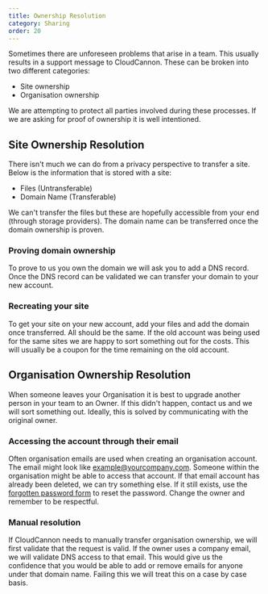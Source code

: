 ```yaml
---
title: Ownership Resolution
category: Sharing
order: 20
---
```


Sometimes there are unforeseen problems that arise in a team. This usually results in a support message to CloudCannon. These can be broken into two different categories:

* Site ownership
* Organisation ownership

We are attempting to protect all parties involved during these processes. If we are asking for proof of ownership it is well intentioned.

## Site Ownership Resolution

There isn't much we can do from a privacy perspective to transfer a site. Below is the information that is stored with a site:

* Files (Untransferable)
* Domain Name (Transferable)

We can't transfer the files but these are hopefully accessible from your end (through storage providers). The domain name can be transferred once the domain ownership is proven.

### Proving domain ownership

To prove to us you own the domain we will ask you to add a DNS record. Once the DNS record can be validated we can transfer your domain to your new account.

### Recreating your site

To get your site on your new account, add your files and add the domain once transferred. All should be the same. If the old account was being used for the same sites we are happy to sort something out for the costs. This will usually be a coupon for the time remaining on the old account.

## Organisation Ownership Resolution

When someone leaves your Organisation it is best to upgrade another person in your team to an Owner. If this didn't happen, contact us and we will sort something out. Ideally, this is solved by communicating with the original owner.

### Accessing the account through their email

Often organisation emails are used when creating an organisation account. The email might look like example@yourcompany.com. Someone within the organisation might be able to access that account. If that email account has already been deleted, we can try something else. If it still exists, use the [forgotten password form](https://app.cloudcannon.com/users/password/new) to reset the password. Change the owner and remember to be respectful.

### Manual resolution

If CloudCannon needs to manually transfer organisation ownership, we will first validate that the request is valid. If the owner uses a company email, we will validate DNS access to that email. This would give us the confidence that you would be able to add or remove emails for anyone under that domain name. Failing this we will treat this on a case by case basis.

&nbsp;

&nbsp;
